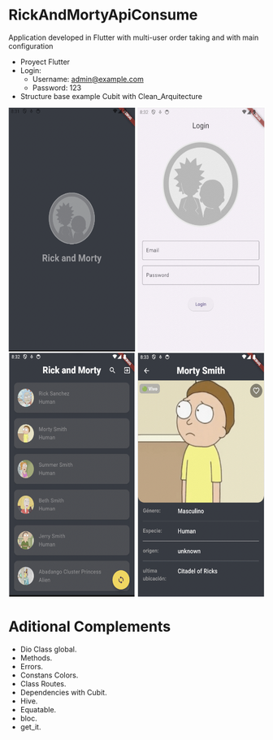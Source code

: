 # RickAndMortyApiConsume

Application developed in Flutter with multi-user order taking and with main configuration

- Proyect Flutter
- Login:
  * Username: admin@example.com
  * Password: 123
- Structure base example Cubit with Clean_Arquitecture

<div class="row">
  <img src="assets/splash.png" width="250" and height="480">
  <img src="assets/login.png" width="250" and height="480">
  <img src="assets/home.png" width="250" and height="480">
  <img src="assets/detail.png" width="250" and height="480">
</div>

# Aditional Complements

- Dio Class global.
- Methods.
- Errors.
- Constans Colors.
- Class Routes.
- Dependencies with Cubit.
- Hive.
- Equatable.
- bloc.
- get_it.

